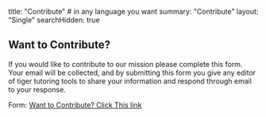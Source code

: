 title: "Contribute" # in any language you want
summary: "Contribute"
layout: "Single"
searchHidden: true

## Want to Contribute? 

If you would like to contribute to our mission please complete this form. Your email will be collected, and by submitting this form you give any editor of tiger tutoring tools to share your information and respond through email to your response. 

Form: [Want to Contribute? Click This link](https://docs.google.com/forms/d/e/1FAIpQLSfw4bWwz_1NlxlB6-EjcmT4Rc5UwEKvpC8GNRn4oELUJ-FMxg/viewform?usp=sf_link)
